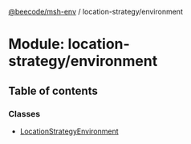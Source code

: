 [@beecode/msh-env](../README.md) / location-strategy/environment

# Module: location-strategy/environment

## Table of contents

### Classes

- [LocationStrategyEnvironment](../classes/location_strategy_environment.LocationStrategyEnvironment.md)

